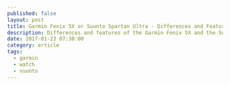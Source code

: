 ```yaml
---
published: false
layout: post
title: Garmin Fenix 5X or Suunto Spartan Ultra - Differences and Features
description: Differences and features of the Garmin Fenix 5X and the Suunto Spartan Ultra
date: 2017-01-23 07:30:00
category: article
tags:
  - garmin
  - watch
  - suunto
---
```

